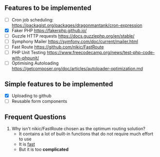 ## Features to be implemented
- [ ] Cron job scheduling: https://packagist.org/packages/dragonmantank/cron-expression
- [x] Faker PHP https://fakerphp.github.io/
- [ ] Guzzle HTTP requests https://docs.guzzlephp.org/en/stable/
- [ ] Symphony Mailer https://symfony.com/doc/current/mailer.html
- [ ] Fast Route https://github.com/nikic/FastRoute
- [ ] PHP Unit Testing https://www.freecodecamp.org/news/test-php-code-with-phpunit/
- [ ] Optimising Autoloading https://getcomposer.org/doc/articles/autoloader-optimization.md

## Simple features to be implemented
- [x] Uploading to github
- [ ] Reusable form components

## Frequent Questions
1. Why isn't nikic/FastRoute chosen as the optimum routing solution?
    - It contains a lot of built-in functions that do not require much effort to use
    - It is [fast](https://www.npopov.com/2014/02/18/Fast-request-routing-using-regular-expressions.html)
    - But it is too **complicated**